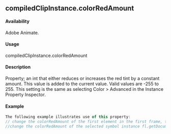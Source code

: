 ## compiledClipInstance.colorRedAmount

#### Availability

Adobe Animate.

#### Usage

compiledClipInstance.colorRedAmount

#### Description

Property; an int that either reduces or increases the red tint by a constant amount. This value is added to the current value. Valid values are -255 to 255.
This setting is the same as selecting Color > Advanced in the Instance Property Inspector.

#### Example

```javascript
The following example illustrates use of this property:
// change the colorRedAmount of the first element in the first frame, top layer fl.getDocumentDOM().getTimeline().layers[0].frames[0].elements[0].colorRedAmount = 100;
//change the colorRedAmount of the selected symbol instance fl.getDocumentDOM().selection[0].colorRedAmount = 255;

```